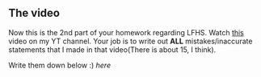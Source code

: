 ## The video

Now this is the 2nd part of your homework regarding LFHS. Watch [this](https://www.youtube.com/watch?v=kmdhn2R8_J0) video on my YT channel. Your job is to write out **ALL** mistakes/inaccurate statements that I made in that video(There is about 15, I think).

Write them down below :)
*here*
